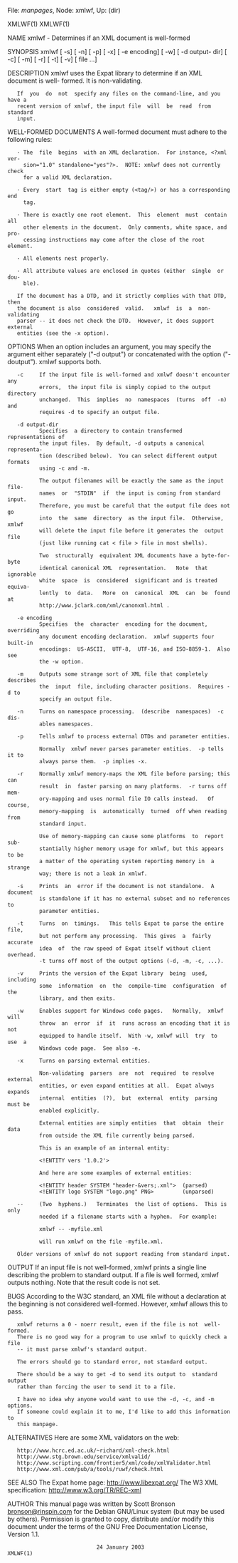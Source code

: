 File: *manpages*,  Node: xmlwf,  Up: (dir)

XMLWF(1)                                                              XMLWF(1)



NAME
       xmlwf - Determines if an XML document is well-formed

SYNOPSIS
       xmlwf  [  -s]  [ -n]  [ -p]  [ -x]  [ -e encoding]  [ -w]  [ -d output-
       dir]  [ -c]  [ -m]  [ -r]  [ -t]  [ -v]  [ file ...]


DESCRIPTION
       xmlwf uses the Expat library to determine if an XML document  is  well-
       formed.  It is non-validating.

       If  you  do  not  specify any files on the command-line, and you have a
       recent version of xmlwf, the input file  will  be  read  from  standard
       input.

WELL-FORMED DOCUMENTS
       A well-formed document must adhere to the following rules:

       · The  file  begins  with an XML declaration.  For instance, <?xml ver-
         sion="1.0" standalone="yes"?>.  NOTE: xmlwf does not currently  check
         for a valid XML declaration.

       · Every  start  tag is either empty (<tag/>) or has a corresponding end
         tag.

       · There is exactly one root element.  This  element  must  contain  all
         other elements in the document.  Only comments, white space, and pro-
         cessing instructions may come after the close of the root element.

       · All elements nest properly.

       · All attribute values are enclosed in quotes (either  single  or  dou-
         ble).

       If the document has a DTD, and it strictly complies with that DTD, then
       the document is also  considered  valid.   xmlwf  is  a  non-validating
       parser -- it does not check the DTD.  However, it does support external
       entities (see the -x option).

OPTIONS
       When an option includes an  argument,  you  may  specify  the  argument
       either  separately  ("-d  output")  or  concatenated  with  the  option
       ("-doutput").  xmlwf supports both.

       -c     If the input file is well-formed and xmlwf doesn't encounter any
              errors,  the input file is simply copied to the output directory
              unchanged.  This  implies  no  namespaces  (turns  off  -n)  and
              requires -d to specify an output file.

       -d output-dir
              Specifies  a directory to contain transformed representations of
              the input files.  By default, -d outputs a canonical representa-
              tion (described below).  You can select different output formats
              using -c and -m.

              The output filenames will be exactly the same as the input file-
              names  or  "STDIN"  if  the input is coming from standard input.
              Therefore, you must be careful that the output file does not  go
              into  the  same  directory  as the input file.  Otherwise, xmlwf
              will delete the input file before it generates the  output  file
              (just like running cat < file > file in most shells).

              Two  structurally  equivalent XML documents have a byte-for-byte
              identical canonical XML  representation.   Note  that  ignorable
              white  space  is  considered  significant and is treated equiva-
              lently  to  data.   More  on  canonical  XML  can  be  found  at
              http://www.jclark.com/xml/canonxml.html .

       -e encoding
              Specifies  the  character  encoding for the document, overriding
              any document encoding declaration.  xmlwf supports four built-in
              encodings:  US-ASCII,  UTF-8,  UTF-16, and ISO-8859-1.  Also see
              the -w option.

       -m     Outputs some strange sort of XML file that completely  describes
              the  input  file, including character positions.  Requires -d to
              specify an output file.

       -n     Turns on namespace processing.  (describe  namespaces)  -c  dis-
              ables namespaces.

       -p     Tells xmlwf to process external DTDs and parameter entities.

              Normally  xmlwf never parses parameter entities.  -p tells it to
              always parse them.  -p implies -x.

       -r     Normally xmlwf memory-maps the XML file before parsing; this can
              result  in  faster parsing on many platforms.  -r turns off mem-
              ory-mapping and uses normal file IO calls instead.   Of  course,
              memory-mapping  is  automatically  turned  off when reading from
              standard input.

              Use of memory-mapping can cause some platforms  to  report  sub-
              stantially higher memory usage for xmlwf, but this appears to be
              a matter of the operating system reporting memory in  a  strange
              way; there is not a leak in xmlwf.

       -s     Prints  an  error if the document is not standalone.  A document
              is standalone if it has no external subset and no references  to
              parameter entities.

       -t     Turns  on  timings.   This tells Expat to parse the entire file,
              but not perform any processing.  This gives  a  fairly  accurate
              idea  of  the raw speed of Expat itself without client overhead.
              -t turns off most of the output options (-d, -m, -c, ...).

       -v     Prints the version of the Expat library  being  used,  including
              some  information  on  the  compile-time  configuration  of  the
              library, and then exits.

       -w     Enables support for Windows code pages.   Normally,  xmlwf  will
              throw  an  error  if  it  runs across an encoding that it is not
              equipped to handle itself.  With -w, xmlwf will  try  to  use  a
              Windows code page.  See also -e.

       -x     Turns on parsing external entities.

              Non-validating  parsers  are  not  required  to resolve external
              entities, or even expand entities at all.  Expat always  expands
              internal  entities  (?),  but  external  entity  parsing must be
              enabled explicitly.

              External entities are simply entities  that  obtain  their  data
              from outside the XML file currently being parsed.

              This is an example of an internal entity:

              <!ENTITY vers '1.0.2'>

              And here are some examples of external entities:

              <!ENTITY header SYSTEM "header-&vers;.xml">  (parsed)
              <!ENTITY logo SYSTEM "logo.png" PNG>         (unparsed)

       --     (Two  hyphens.)   Terminates  the list of options.  This is only
              needed if a filename starts with a hyphen.  For example:

              xmlwf -- -myfile.xml

              will run xmlwf on the file -myfile.xml.

       Older versions of xmlwf do not support reading from standard input.

OUTPUT
       If an input file  is  not  well-formed,  xmlwf  prints  a  single  line
       describing  the  problem to standard output.  If a file is well formed,
       xmlwf outputs nothing.  Note that the result code is not set.

BUGS
       According to the W3C standard, an XML file without a declaration at the
       beginning is not considered well-formed.  However, xmlwf allows this to
       pass.

       xmlwf returns a 0 - noerr result, even if the file is not  well-formed.
       There is no good way for a program to use xmlwf to quickly check a file
       -- it must parse xmlwf's standard output.

       The errors should go to standard error, not standard output.

       There should be a way to get -d to send its output to  standard  output
       rather than forcing the user to send it to a file.

       I have no idea why anyone would want to use the -d, -c, and -m options.
       If someone could explain it to me, I'd like to add this information  to
       this manpage.

ALTERNATIVES
       Here are some XML validators on the web:

       http://www.hcrc.ed.ac.uk/~richard/xml-check.html
       http://www.stg.brown.edu/service/xmlvalid/
       http://www.scripting.com/frontier5/xml/code/xmlValidator.html
       http://www.xml.com/pub/a/tools/ruwf/check.html

SEE ALSO
       The Expat home page:        http://www.libexpat.org/
       The W3 XML specification:   http://www.w3.org/TR/REC-xml

AUTHOR
       This manual page was written by Scott Bronson <bronson@rinspin.com> for
       the Debian GNU/Linux system (but may be used by others).  Permission is
       granted to copy, distribute and/or modify this document under the terms
       of the GNU Free Documentation License, Version 1.1.



                                24 January 2003                       XMLWF(1)
